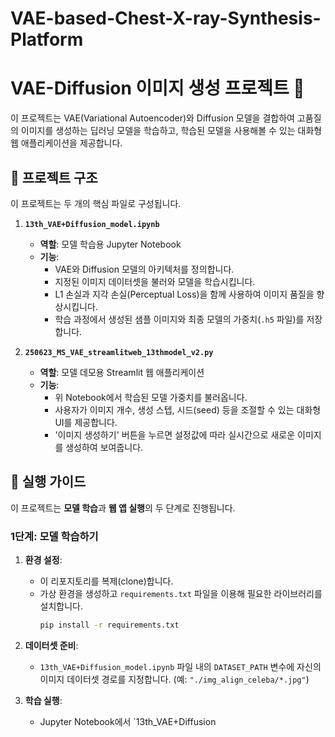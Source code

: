 # VAE-based-Chest-X-ray-Synthesis-Platform


# VAE-Diffusion 이미지 생성 프로젝트 🎨

이 프로젝트는 VAE(Variational Autoencoder)와 Diffusion 모델을 결합하여 고품질의 이미지를 생성하는 딥러닝 모델을 학습하고, 학습된 모델을 사용해볼 수 있는 대화형 웹 애플리케이션을 제공합니다.

## 📁 프로젝트 구조

이 프로젝트는 두 개의 핵심 파일로 구성됩니다.

1.  **`13th_VAE+Diffusion_model.ipynb`**
    -   **역할**: 모델 학습용 Jupyter Notebook
    -   **기능**:
        -   VAE와 Diffusion 모델의 아키텍처를 정의합니다.
        -   지정된 이미지 데이터셋을 불러와 모델을 학습시킵니다.
        -   L1 손실과 지각 손실(Perceptual Loss)을 함께 사용하여 이미지 품질을 향상시킵니다.
        -   학습 과정에서 생성된 샘플 이미지와 최종 모델의 가중치(`.h5` 파일)를 저장합니다.

2.  **`250623_MS_VAE_streamlitweb_13thmodel_v2.py`**
    -   **역할**: 모델 데모용 Streamlit 웹 애플리케이션
    -   **기능**:
        -   위 Notebook에서 학습된 모델 가중치를 불러옵니다.
        -   사용자가 이미지 개수, 생성 스텝, 시드(seed) 등을 조절할 수 있는 대화형 UI를 제공합니다.
        -   '이미지 생성하기' 버튼을 누르면 설정값에 따라 실시간으로 새로운 이미지를 생성하여 보여줍니다.

## 🚀 실행 가이드

이 프로젝트는 **모델 학습**과 **웹 앱 실행**의 두 단계로 진행됩니다.

### **1단계: 모델 학습하기**

1.  **환경 설정**:
    -   이 리포지토리를 복제(clone)합니다.
    -   가상 환경을 생성하고 `requirements.txt` 파일을 이용해 필요한 라이브러리를 설치합니다.
        ```bash
        pip install -r requirements.txt
        ```

2.  **데이터셋 준비**:
    -   `13th_VAE+Diffusion_model.ipynb` 파일 내의 `DATASET_PATH` 변수에 자신의 이미지 데이터셋 경로를 지정합니다. (예: `"./img_align_celeba/*.jpg"`)

3.  **학습 실행**:
    -   Jupyter Notebook에서 `13th_VAE+Diffusion
